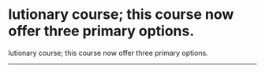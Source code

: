 # lutionary course; this course now offer three primary options.

lutionary course; this course now offer three primary options.
______________________________________________________________